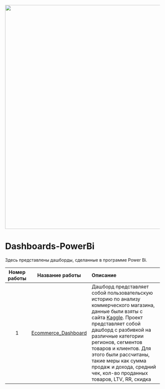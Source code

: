 <p align="center">
      <img src="https://i.ibb.co/7GNyLr3/image.png" width="726">
</p>

# Dashboards-PowerBi
Здесь представлены дашборды, сделанные в программе Power Bi.

| Номер работы  | Название работы | Описание|
| :-----------: |:---------------:| :------------ |
| 1 | [Ecommerce_Dashboard](https://github.com/Playmen998/Dashboards-PowerBi/tree/main/E-commerce_Dashboard) | Дашборд представляет собой пользовательскую историю по анализу коммерческого магазина, данные были взяты с сайта [Kaggle](https://www.kaggle.com/datasets/abdulqaderasiirii/e-commerce-data). Проект представляет собой дашборд с разбивкой на различные категории регионов, сегментов товаров и клиентов. Для этого были рассчитаны, такие меры как сумма продаж и дохода, средний чек, кол-во проданных товаров, LTV, RR, скидка|

